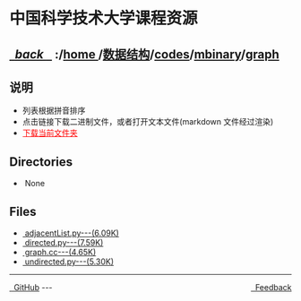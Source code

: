 
<!--
<head>
    <meta http-equiv="content-type" content="text/html; charset=utf-8">
    <title> 中国科学技术大学课程资源</title>
</head>
-->
# 中国科学技术大学课程资源

<div>
  <h2>
    <a href="../index.html">&nbsp;&nbsp;<i class="fa fa-level-up">back </i>&nbsp;&nbsp;</a>
    :/<a href="../../../../index.html">home <i class="fa fa-home"></i></a>/<a href="../../../index.html">数据结构</a>/<a href="../../index.html">codes</a>/<a href="../index.html">mbinary</a>/<a href="index.html">graph</a>
  </h2>
</div>

## 说明
- 列表根据拼音排序
- 点击链接下载二进制文件，或者打开文本文件(markdown 文件经过渲染)
- <a href="http://downgit.zhoudaxiaa.com/#/home?url=https://github.com/USTC-Resource/USTC-Course/tree/master/数据结构/codes/mbinary/graph" style="color:red;text-decoration:underline;" target="_black">下载当前文件夹</a>

## Directories
<ul><li><i class="fa fa-meh-o"></i>&nbsp;None</li></ul>

## Files
<ul><li><a href="https://raw.githubusercontent.com/USTC-Resource/USTC-Course/master/数据结构/codes/mbinary/graph/adjacentList.py"><i class="fa fa-file-code-o"></i>&nbsp;adjacentList.py---(6.09K)</a></li>
<li><a href="https://raw.githubusercontent.com/USTC-Resource/USTC-Course/master/数据结构/codes/mbinary/graph/directed.py"><i class="fa fa-file-code-o"></i>&nbsp;directed.py---(7.59K)</a></li>
<li><a href="https://raw.githubusercontent.com/USTC-Resource/USTC-Course/master/数据结构/codes/mbinary/graph/graph.cc"><i class="fa fa-file-code-o"></i>&nbsp;graph.cc---(4.65K)</a></li>
<li><a href="https://raw.githubusercontent.com/USTC-Resource/USTC-Course/master/数据结构/codes/mbinary/graph/undirected.py"><i class="fa fa-file-code-o"></i>&nbsp;undirected.py---(5.30K)</a></li></ul>

---
<div style="text-decration:underline;display:inline">
  <a href="https://github.com/USTC-Resource/USTC-Course.git" target="_blank" rel="external"><i class="fa fa-github"></i>&nbsp; GitHub</a>
  <a href="mailto:&#122;huheqin1@gmail?subject=反馈与建议" style="float:right" target="_blank" rel="external"><i class="fa fa-envelope"></i>&nbsp; Feedback</a>
</div>
---


